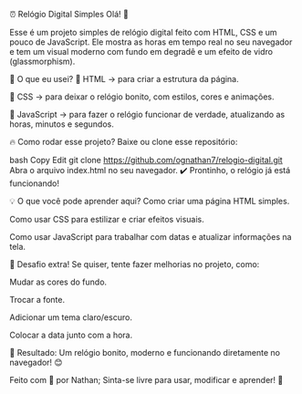 ⏰ Relógio Digital Simples Olá! 👋

Esse é um projeto simples de relógio digital feito com HTML, CSS e um pouco de JavaScript. Ele mostra as horas em tempo real no seu navegador e tem um visual moderno com fundo em degradê e um efeito de vidro (glassmorphism).

🚀 O que eu usei? 🧱 HTML → para criar a estrutura da página.

🎨 CSS → para deixar o relógio bonito, com estilos, cores e animações.

🧠 JavaScript → para fazer o relógio funcionar de verdade, atualizando as horas, minutos e segundos.

🔥 Como rodar esse projeto? Baixe ou clone esse repositório:

bash Copy Edit git clone https://github.com/ognathan7/relogio-digital.git Abra o arquivo index.html no seu navegador. ✔️ Prontinho, o relógio já está funcionando!

💡 O que você pode aprender aqui? Como criar uma página HTML simples.

Como usar CSS para estilizar e criar efeitos visuais.

Como usar JavaScript para trabalhar com datas e atualizar informações na tela.

🌟 Desafio extra! Se quiser, tente fazer melhorias no projeto, como:

Mudar as cores do fundo.

Trocar a fonte.

Adicionar um tema claro/escuro.

Colocar a data junto com a hora.

📸 Resultado: Um relógio bonito, moderno e funcionando diretamente no navegador! 😊

Feito com 💙 por Nathan; Sinta-se livre para usar, modificar e aprender! 🚀
